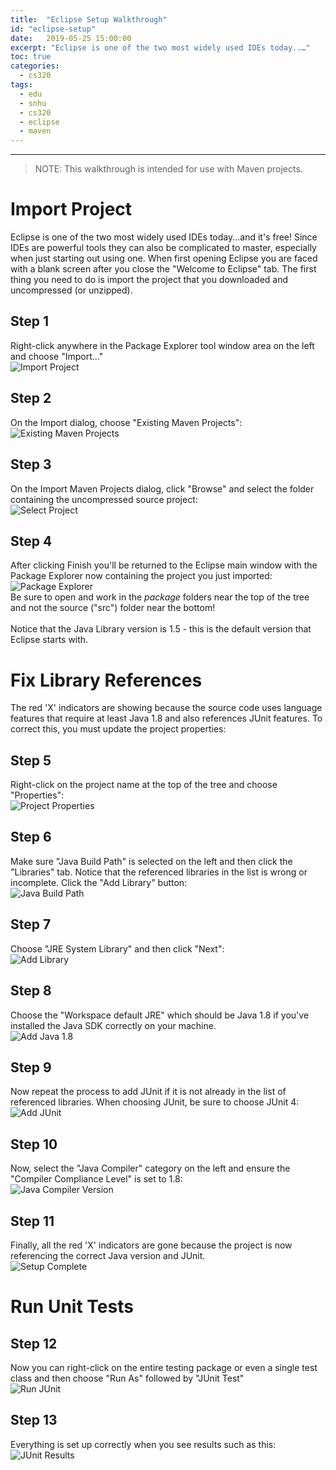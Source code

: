 ```yaml
---
title:  "Eclipse Setup Walkthrough"
id: "eclipse-setup"
date:   2019-05-25 15:00:00
excerpt: "Eclipse is one of the two most widely used IDEs today..…"
toc: true
categories:
  - cs320
tags:
  - edu 
  - snhu 
  - cs320
  - eclipse
  - maven
---
```

<hr/>

> NOTE: This walkthrough is intended for use with Maven projects.
# Import Project
Eclipse is one of the two most widely used IDEs today...and it's free! Since IDEs are powerful tools they can also be complicated to master, especially when just starting out using one.  When first opening Eclipse you are faced with a blank screen after you close the "Welcome to Eclipse" tab. The first thing you need to do is import the project that you downloaded and uncompressed (or unzipped).

## Step 1
Right-click anywhere in the Package Explorer tool window area on the left and choose "Import..."
<br /><img src="http://blog.pragmatictech.guru/assets/images/eclipse-setup/1_eclipse_import_project.png" title="Import Project">

## Step 2
On the Import dialog, choose "Existing Maven Projects":
<br /><img src="http://blog.pragmatictech.guru/assets/images/eclipse-setup/2_eclipse_maven_wizard.png" title="Existing Maven Projects">

## Step 3
On the Import Maven Projects dialog, click "Browse" and select the folder containing the uncompressed source project:
<br /><img src="http://blog.pragmatictech.guru/assets/images/eclipse-setup/3_eclipse_maven_import.png" title="Select Project">

## Step 4
After clicking Finish you'll be returned to the Eclipse main window with the Package Explorer now containing the project you just imported:
<br /><img src="http://blog.pragmatictech.guru/assets/images/eclipse-setup/4_eclipse_package_explorer.png" title="Package Explorer">
<br />Be sure to open and work in the *package* folders near the top of the tree and not the source ("src") folder near the bottom!<br /><br />
Notice that the Java Library version is 1.5 - this is the default version that Eclipse starts with.

# Fix Library References
The red 'X' indicators are showing because the source code uses language features that require at least Java 1.8 and also references JUnit features. To correct this, you must update the project properties:

## Step 5
Right-click on the project name at the top of the tree and choose "Properties":
<br /><img src="http://blog.pragmatictech.guru/assets/images/eclipse-setup/5_eclipse_package_properties.png" title="Project Properties">

## Step 6
Make sure "Java Build Path" is selected on the left and then click the "Libraries" tab. Notice that the referenced libraries in the list is wrong or incomplete. Click the "Add Library" button:
<br /><img src="http://blog.pragmatictech.guru/assets/images/eclipse-setup/6_eclipse_java_build_path.png" title="Java Build Path">

## Step 7
Choose "JRE System Library" and then click "Next":
<br /><img src="http://blog.pragmatictech.guru/assets/images/eclipse-setup/7_eclipse_add_library.png" title="Add Library">

## Step 8
Choose the "Workspace default JRE" which should be Java 1.8 if you've installed the Java SDK correctly on your machine.
<br /><img src="http://blog.pragmatictech.guru/assets/images/eclipse-setup/8_eclipse_add_jre.png" title="Add Java 1.8">

## Step 9
Now repeat the process to add JUnit if it is not already in the list of referenced libraries. When choosing JUnit, be sure to choose JUnit 4:
<br /><img src="http://blog.pragmatictech.guru/assets/images/eclipse-setup/9_eclipse_add_junit.png" title="Add JUnit">

## Step 10
Now, select the "Java Compiler" category on the left and ensure the "Compiler Compliance Level" is set to 1.8:
<br /><img src="http://blog.pragmatictech.guru/assets/images/eclipse-setup/10_eclipse-java-compiler.png" title="Java Compiler Version">

## Step 11
Finally, all the red 'X' indicators are gone because the project is now referencing the correct Java version and JUnit.
<br /><img src="http://blog.pragmatictech.guru/assets/images/eclipse-setup/11_eclipse_after_properties.png" title="Setup Complete">

# Run Unit Tests
## Step 12
Now you can right-click on the entire testing package or even a single test class and then choose "Run As" followed by "JUnit Test"
<br /><img src="http://blog.pragmatictech.guru/assets/images/eclipse-setup/12_eclipse_runas_junit.png" title="Run JUnit">

## Step 13
Everything is set up correctly when you see results such as this:
<br /><img src="http://blog.pragmatictech.guru/assets/images/eclipse-setup/13_eclipse_junit_results.png" title="JUnit Results">
